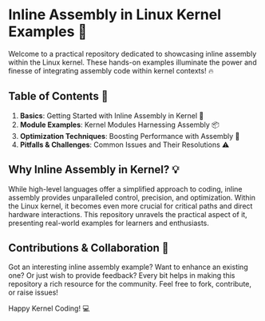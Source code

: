 # Inline Assembly in Linux Kernel Examples :page_with_curl:

Welcome to a practical repository dedicated to showcasing inline assembly within the Linux kernel. These hands-on examples illuminate the power and finesse of integrating assembly code within kernel contexts! :fire:

## Table of Contents :bookmark_tabs:

1. **Basics**: Getting Started with Inline Assembly in Kernel :beginner:
2. **Module Examples**: Kernel Modules Harnessing Assembly :package:
3. **Optimization Techniques**: Boosting Performance with Assembly :rocket:
4. **Pitfalls & Challenges**: Common Issues and Their Resolutions :warning:

## Why Inline Assembly in Kernel? :bulb:

While high-level languages offer a simplified approach to coding, inline assembly provides unparalleled control, precision, and optimization. Within the Linux kernel, it becomes even more crucial for critical paths and direct hardware interactions. This repository unravels the practical aspect of it, presenting real-world examples for learners and enthusiasts.

## Contributions & Collaboration :raised_hands:

Got an interesting inline assembly example? Want to enhance an existing one? Or just wish to provide feedback? Every bit helps in making this repository a rich resource for the community. Feel free to fork, contribute, or raise issues!

Happy Kernel Coding! :computer:
